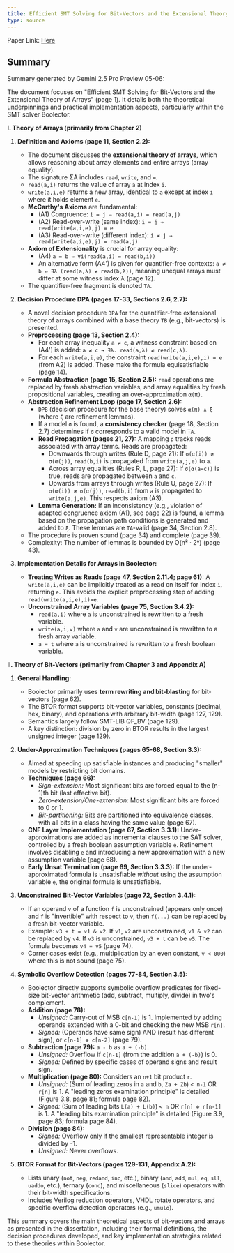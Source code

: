 ```yaml
---
title: Efficient SMT Solving for Bit-Vectors and the Extensional Theory of Arrays
type: source
---
```


Paper Link: [Here](../papers/Efficient%20SMT%20Solving%20for%20Bit-Vectors%20and%20the%20Extensional%20Theory%20of%20Arrays.pdf)

## Summary

Summary generated by Gemini 2.5 Pro Preview 05-06:

The document focuses on "Efficient SMT Solving for Bit-Vectors and the Extensional Theory of Arrays" (page 1). It details both the theoretical underpinnings and practical implementation aspects, particularly within the SMT solver Boolector.

**I. Theory of Arrays (primarily from Chapter 2)**

1.  **Definition and Axioms (page 11, Section 2.2):**
    *   The document discusses the **extensional theory of arrays**, which allows reasoning about array elements and entire arrays (array equality).
    *   The signature ΣA includes `read`, `write`, and `=`.
    *   `read(a,i)` returns the value of array `a` at index `i`.
    *   `write(a,i,e)` returns a new array, identical to `a` except at index `i` where it holds element `e`.
    *   **McCarthy's Axioms** are fundamental:
        *   (A1) Congruence: `i = j ⇒ read(a,i) = read(a,j)`
        *   (A2) Read-over-write (same index): `i = j ⇒ read(write(a,i,e),j) = e`
        *   (A3) Read-over-write (different index): `i ≠ j ⇒ read(write(a,i,e),j) = read(a,j)`
    *   **Axiom of Extensionality** is crucial for array equality:
        *   (A4) `a = b ⇔ ∀i(read(a,i) = read(b,i))`
        *   An alternative form (A4') is given for quantifier-free contexts: `a ≠ b ⇔ ∃λ (read(a,λ) ≠ read(b,λ))`, meaning unequal arrays must differ at some witness index λ (page 12).
    *   The quantifier-free fragment is denoted `TA`.

2.  **Decision Procedure DPA (pages 17-33, Sections 2.6, 2.7):**
    *   A novel decision procedure `DPA` for the quantifier-free extensional theory of arrays combined with a base theory `TB` (e.g., bit-vectors) is presented.
    *   **Preprocessing (page 13, Section 2.4):**
        *   For each array inequality `a ≠ c`, a witness constraint based on (A4') is added: `a ≠ c → ∃λ. read(a,λ) ≠ read(c,λ)`.
        *   For each `write(a,i,e)`, the constraint `read(write(a,i,e),i) = e` (from A2) is added. These make the formula equisatisfiable (page 14).
    *   **Formula Abstraction (page 15, Section 2.5):** `read` operations are replaced by fresh abstraction variables, and array equalities by fresh propositional variables, creating an over-approximation `α(π)`.
    *   **Abstraction Refinement Loop (page 17, Section 2.6):**
        *   `DPB` (decision procedure for the base theory) solves `α(π) ∧ ξ` (where `ξ` are refinement lemmas).
        *   If a model `σ` is found, a **consistency checker** (page 18, Section 2.7) determines if `σ` corresponds to a valid model in `TA`.
        *   **Read Propagation (pages 21, 27):** A mapping `ρ` tracks reads associated with array terms. Reads are propagated:
            *   Downwards through writes (Rule D, page 21): If `σ(α(i)) ≠ σ(α(j))`, `read(b,i)` is propagated from `write(a,j,e)` to `a`.
            *   Across array equalities (Rules R, L, page 27): If `σ(α(a=c))` is true, reads are propagated between `a` and `c`.
            *   Upwards from arrays through writes (Rule U, page 27): If `σ(α(i)) ≠ σ(α(j))`, `read(b,i)` from `a` is propagated to `write(a,j,e)`. This respects axiom (A3).
        *   **Lemma Generation:** If an inconsistency (e.g., violation of adapted congruence axiom (A1), see page 22) is found, a lemma based on the propagation path conditions is generated and added to `ξ`. These lemmas are `TA`-valid (page 34, Section 2.8).
    *   The procedure is proven sound (page 34) and complete (page 39).
    *   Complexity: The number of lemmas is bounded by O(n² · 2ⁿ) (page 43).

3.  **Implementation Details for Arrays in Boolector:**
    *   **Treating Writes as Reads (page 47, Section 2.11.4; page 61):** A `write(a,i,e)` can be implicitly treated as a read on itself for index `i`, returning `e`. This avoids the explicit preprocessing step of adding `read(write(a,i,e),i)=e`.
    *   **Unconstrained Array Variables (page 75, Section 3.4.2):**
        *   `read(a,i)` where `a` is unconstrained is rewritten to a fresh variable.
        *   `write(a,i,v)` where `a` and `v` are unconstrained is rewritten to a fresh array variable.
        *   `a = t` where `a` is unconstrained is rewritten to a fresh boolean variable.

**II. Theory of Bit-Vectors (primarily from Chapter 3 and Appendix A)**

1.  **General Handling:**
    *   Boolector primarily uses **term rewriting and bit-blasting** for bit-vectors (page 62).
    *   The BTOR format supports bit-vector variables, constants (decimal, hex, binary), and operations with arbitrary bit-width (page 127, 129).
    *   Semantics largely follow SMT-LIB QF_BV (page 129).
    *   A key distinction: division by zero in BTOR results in the largest unsigned integer (page 129).

2.  **Under-Approximation Techniques (pages 65-68, Section 3.3):**
    *   Aimed at speeding up satisfiable instances and producing "smaller" models by restricting bit domains.
    *   **Techniques (page 66):**
        *   *Sign-extension:* Most significant bits are forced equal to the (n-1)th bit (last effective bit).
        *   *Zero-extension/One-extension:* Most significant bits are forced to 0 or 1.
        *   *Bit-partitioning:* Bits are partitioned into equivalence classes, with all bits in a class having the same value (page 67).
    *   **CNF Layer Implementation (page 67, Section 3.3.1):** Under-approximations are added as incremental clauses to the SAT solver, controlled by a fresh boolean assumption variable `e`. Refinement involves disabling `e` and introducing a new approximation with a new assumption variable (page 68).
    *   **Early Unsat Termination (page 69, Section 3.3.3):** If the under-approximated formula is unsatisfiable *without* using the assumption variable `e`, the original formula is unsatisfiable.

3.  **Unconstrained Bit-Vector Variables (page 72, Section 3.4.1):**
    *   If an operand `v` of a function `f` is unconstrained (appears only once) and `f` is "invertible" with respect to `v`, then `f(...)` can be replaced by a fresh bit-vector variable.
    *   Example: `v3 + t = v1 & v2`. If `v1`, `v2` are unconstrained, `v1 & v2` can be replaced by `v4`. If `v3` is unconstrained, `v3 + t` can be `v5`. The formula becomes `v4 = v5` (page 74).
    *   Corner cases exist (e.g., multiplication by an even constant, `v < 000`) where this is not sound (page 75).

4.  **Symbolic Overflow Detection (pages 77-84, Section 3.5):**
    *   Boolector directly supports symbolic overflow predicates for fixed-size bit-vector arithmetic (add, subtract, multiply, divide) in two's complement.
    *   **Addition (page 78):**
        *   *Unsigned:* Carry-out of MSB `c[n-1]` is 1. Implemented by adding operands extended with a 0-bit and checking the new MSB `r[n]`.
        *   *Signed:* (Operands have same sign) AND (result has different sign), or `c[n-1] ⊕ c[n-2]` (page 79).
    *   **Subtraction (page 79):** `a - b` as `a + (-b)`.
        *   *Unsigned:* Overflow if `c[n-1]` (from the addition `a + (-b)`) is 0.
        *   *Signed:* Defined by specific cases of operand signs and result sign.
    *   **Multiplication (page 80):** Considers an `n+1` bit product `r`.
        *   *Unsigned:* (Sum of leading zeros in `a` and `b`, `Za + Zb`) `< n-1` OR `r[n]` is 1. A "leading zeros examination principle" is detailed (Figure 3.8, page 81; formula page 82).
        *   *Signed:* (Sum of leading bits `L(a) + L(b)`) `< n` OR `r[n] ⊕ r[n-1]` is 1. A "leading bits examination principle" is detailed (Figure 3.9, page 83; formula page 84).
    *   **Division (page 84):**
        *   *Signed:* Overflow only if the smallest representable integer is divided by -1.
        *   *Unsigned:* Never overflows.

5.  **BTOR Format for Bit-Vectors (pages 129-131, Appendix A.2):**
    *   Lists unary (`not`, `neg`, `redand`, `inc`, etc.), binary (`and`, `add`, `mul`, `eq`, `sll`, `uaddo`, etc.), ternary (`cond`), and miscellaneous (`slice`) operators with their bit-width specifications.
    *   Includes Verilog reduction operators, VHDL rotate operators, and specific overflow detection operators (e.g., `umulo`).

This summary covers the main theoretical aspects of bit-vectors and arrays as presented in the dissertation, including their formal definitions, the decision procedures developed, and key implementation strategies related to these theories within Boolector.